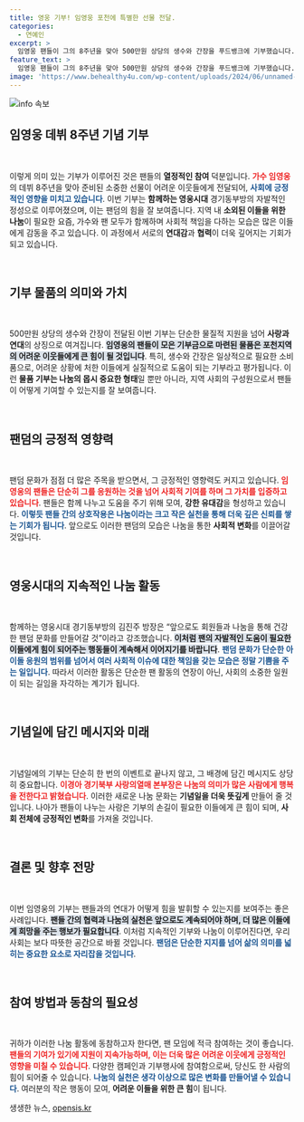 ```yaml
---
title: 영웅 기부! 임영웅 포천에 특별한 선물 전달.
categories:
  - 연예인
excerpt: >
  임영웅 팬들이 그의 8주년을 맞아 500만원 상당의 생수와 간장을 푸드뱅크에 기부했습니다. 팬들의 따뜻한 마음이 어려운 이웃들에게 큰 힘이 될 예정입니다!
feature_text: >
  임영웅 팬들이 그의 8주년을 맞아 500만원 상당의 생수와 간장을 푸드뱅크에 기부했습니다. 팬들의 따뜻한 마음이 어려운 이웃들에게 큰 힘이 될 예정입니다!
image: 'https://www.behealthy4u.com/wp-content/uploads/2024/06/unnamed-file.png'
---
```


<p><img src="https://www.behealthy4u.com/wp-content/uploads/2024/06/unnamed-file.png" alt="info 속보" /></p>

<h2 data-ke-size="size26">임영웅 데뷔 8주년 기념 기부</h2>

<p data-ke-size="size16">&nbsp;</p>

<p>이렇게 의미 있는 기부가 이루어진 것은 팬들의 <strong>열정적인 참여</strong> 덕분입니다. <b><span style="color: #ee2323;">가수 임영웅</span></b>의 데뷔 8주년을 맞아 준비된 소중한 선물이 어려운 이웃들에게 전달되어, <b><span style="color: #1a5490;">사회에 긍정적인 영향을 미치고 있습니다</span></b>. 이번 기부는 <strong>함께하는 영웅시대</strong> 경기동부방의 자발적인 정성으로 이루어졌으며, 이는 팬덤의 힘을 잘 보여줍니다. 지역 내 <strong>소외된 이들을 위한 나눔</strong>이 필요한 요즘, 가수와 팬 모두가 함께하며 사회적 책임을 다하는 모습은 많은 이들에게 감동을 주고 있습니다. 이 과정에서 서로의 <strong>연대감</strong>과 <strong>협력</strong>이 더욱 깊어지는 기회가 되고 있습니다.</p>

<p data-ke-size="size16">&nbsp;</p>

<h2 data-ke-size="size26">기부 물품의 의미와 가치</h2>

<p data-ke-size="size16">&nbsp;</p>

<p>500만원 상당의 생수와 간장이 전달된 이번 기부는 단순한 물질적 지원을 넘어 <strong>사랑과 연대</strong>의 상징으로 여겨집니다. <b><span style="background-color: #21538527;">임영웅의 팬들이 모은 기부금으로 마련된 물품은 포천지역의 어려운 이웃들에게 큰 힘이 될 것입니다</span></b>. 특히, 생수와 간장은 일상적으로 필요한 소비품으로, 어려운 상황에 처한 이들에게 실질적으로 도움이 되는 기부라고 평가됩니다. 이런 <strong>물품 기부는 나눔의 몹시 중요한 형태</strong>일 뿐만 아니라, 지역 사회의 구성원으로서 팬들이 어떻게 기여할 수 있는지를 잘 보여줍니다.</p>

<p data-ke-size="size16">&nbsp;</p>

<h2 data-ke-size="size26">팬덤의 긍정적 영향력</h2>

<p data-ke-size="size16">&nbsp;</p>

<p>팬덤 문화가 점점 더 많은 주목을 받으면서, 그 긍정적인 영향력도 커지고 있습니다. <b><span style="color: #ee2323;">임영웅의 팬들은 단순히 그를 응원하는 것을 넘어 사회적 기여를 하며 그 가치를 입증하고 있습니다</span></b>. 팬들은 함께 나누고 도움을 주기 위해 모여, <strong>강한 유대감</strong>을 형성하고 있습니다. <b><span style="color: #1a5490;">이렇듯 팬들 간의 상호작용은 나눔이라는 크고 작은 실천을 통해 더욱 깊은 신뢰를 쌓는 기회가 됩니다</span></b>. 앞으로도 이러한 팬덤의 모습은 나눔을 통한 <strong>사회적 변화</strong>를 이끌어갈 것입니다. </p>

<p data-ke-size="size16">&nbsp;</p>

<h2 data-ke-size="size26">영웅시대의 지속적인 나눔 활동</h2>

<p data-ke-size="size16">&nbsp;</p>

<p>함께하는 영웅시대 경기동부방의 김진주 방장은 “앞으로도 회원들과 나눔을 통해 건강한 팬덤 문화를 만들어갈 것”이라고 강조했습니다. <b><span style="background-color: #21538527;">이처럼 팬의 자발적인 도움이 필요한 이들에게 힘이 되어주는 행동들이 계속해서 이어지기를 바랍니다</span></b>. <b><span style="color: #1a5490;">팬덤 문화가 단순한 아이돌 응원의 범위를 넘어서 여러 사회적 이슈에 대한 책임을 갖는 모습은 정말 기쁨을 주는 일입니다</span></b>. 따라서 이러한 활동은 단순한 팬 활동의 연장이 아닌, 사회의 소중한 일원이 되는 길임을 자각하는 계기가 됩니다.</p>

<p data-ke-size="size16">&nbsp;</p>

<h2 data-ke-size="size26">기념일에 담긴 메시지와 미래</h2>

<p data-ke-size="size16">&nbsp;</p>

<p>기념일에의 기부는 단순히 한 번의 이벤트로 끝나지 않고, 그 배경에 담긴 메시지도 상당히 중요합니다. <b><span style="color: #ee2323;">이경아 경기북부 사랑의열매 본부장은 나눔의 의미가 많은 사람에게 행복을 전한다고 밝혔습니다</span></b>. 이러한 새로운 나눔 문화는 <strong>기념일을 더욱 뜻깊게</strong> 만들어 줄 것입니다. 나아가 팬들이 나누는 사랑은 기부의 손길이 필요한 이들에게 큰 힘이 되며, <strong>사회 전체에 긍정적인 변화</strong>를 가져올 것입니다.</p>

<p data-ke-size="size16">&nbsp;</p>

<h2 data-ke-size="size26">결론 및 향후 전망</h2>

<p data-ke-size="size16">&nbsp;</p>

<p>이번 임영웅의 기부는 팬들과의 연대가 어떻게 힘을 발휘할 수 있는지를 보여주는 좋은 사례입니다. <b><span style="background-color: #21538527;">팬들 간의 협력과 나눔의 실천은 앞으로도 계속되어야 하며, 더 많은 이들에게 희망을 주는 행보가 필요합니다</span></b>. 이처럼 지속적인 기부와 나눔이 이루어진다면, 우리 사회는 보다 따뜻한 공간으로 바뀔 것입니다. <b><span style="color: #1a5490;">팬덤은 단순한 지지를 넘어 삶의 의미를 넓히는 중요한 요소로 자리잡을 것입니다</span></b>.</p>

<p data-ke-size="size16">&nbsp;</p>

<h2 data-ke-size="size26">참여 방법과 동참의 필요성</h2>

<p data-ke-size="size16">&nbsp;</p>

<p>귀하가 이러한 나눔 활동에 동참하고자 한다면, 팬 모임에 적극 참여하는 것이 좋습니다. <b><span style="color: #ee2323;">팬들의 기여가 있기에 지원이 지속가능하며, 이는 더욱 많은 어려운 이웃에게 긍정적인 영향을 미칠 수 있습니다</span></b>. 다양한 캠페인과 기부행사에 참여함으로써, 당신도 한 사람의 힘이 되어줄 수 있습니다. <b><span style="color: #1a5490;">나눔의 실천은 생각 이상으로 많은 변화를 만들어낼 수 있습니다</span></b>. 여러분의 작은 행동이 모여, <strong>어려운 이들을 위한 큰 힘</strong>이 됩니다.</p>
생생한 뉴스, <a href="https://opensis.kr" rel="dofollow">opensis.kr</a>


